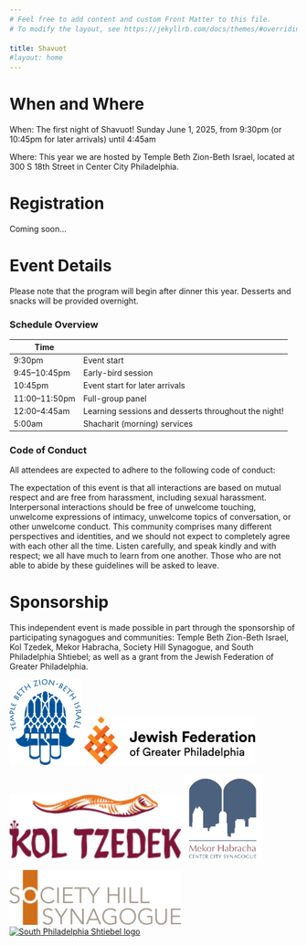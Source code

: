```yaml
---
# Feel free to add content and custom Front Matter to this file.
# To modify the layout, see https://jekyllrb.com/docs/themes/#overriding-theme-defaults

title: Shavuot
#layout: home
---
```

# When and Where

When: The first night of Shavuot! Sunday June 1, 2025, from 9:30pm (or 10:45pm for later arrivals) until 4:45am

Where: This year we are hosted by Temple Beth Zion-Beth Israel, located at 300 S 18th Street in Center City Philadelphia.

<!-- # Teach a class

Please [fill out this form](https://docs.google.com/forms/d/e/1FAIpQLScaJVatAmHkbXbdUBrcw-O8eOnPXadLSMF0_53cpvGhvi4xTw/viewform?usp=sharing) to propose a class to teach overnight. The deadline to submit a proposal is Friday May 9.-->

# Registration

Coming soon...

# Event Details

Please note that the program will begin after dinner this year. Desserts and snacks will be provided overnight.

### Schedule Overview

| Time |  |
|---|---|
| 9:30pm | Event start |
| 9:45–10:45pm | Early-bird session |
| 10:45pm | Event start for later arrivals |
| 11:00–11:50pm | Full-group panel |
| 12:00–4:45am | Learning sessions and desserts throughout the night! |
| 5:00am | Shacharit (morning) services |

### Code of Conduct

All attendees are expected to adhere to the following code of conduct:

The expectation of this event is that all interactions are based on mutual respect and are free from harassment, including sexual harassment. Interpersonal interactions should be free of unwelcome touching, unwelcome expressions of intimacy, unwelcome topics of conversation, or other unwelcome conduct. This community comprises many different perspectives and identities, and we should not expect to completely agree with each other all the time. Listen carefully, and speak kindly and with respect; we all have much to learn from one another. Those who are not able to abide by these guidelines will be asked to leave.

# Sponsorship

This independent event is made possible in part through the sponsorship of participating synagogues and communities: Temple Beth Zion-Beth Israel, Kol Tzedek, Mekor Habracha, Society Hill Synagogue, and South Philadelphia Shtiebel; as well as a grant from the Jewish Federation of Greater Philadelphia.

<a href="https://bzbi.org"><img src="images/bzbi.png" height="150" alt="Temple Beth Zion-Beth Israel logo"/></a> <a href="https://jewishphilly.org"><img src="images/federation.webp" width="300" alt="Jewish Federation of Greater Philadelphia logo"/></a>

<a href="https://kol-tzedek.org"><img src="images/kt.png" width="300" alt="Kol Tzedek logo"/></a> <a href="https://www.mekorhabracha.org/"><img src="images/mekor.png" height="150" alt="Mekor Habracha logo"/></a>

<a href="https://www.societyhillsynagogue.org/"><img src="images/shs.png" width="300" alt="Society Hill Synagogue logo"/></a> <a href="https://www.southphiladelphiashtiebel.org/"><img src="images/shtiebel.avif" height="150" alt="South Philadelphia Shtiebel logo"/></a>

